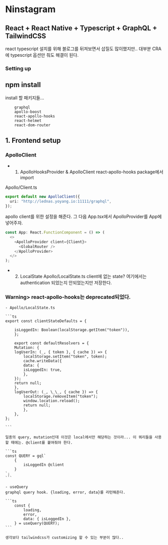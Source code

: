 # Ninstagram

## React + React Native + Typescript + GraphQL + TailwindCSS

react typescript 설치를 위해 블로그를 뒤져보면서 삽질도 많이했지만.. 대부분 CRA에 typescript 옵션만 줘도 해결이 된다.

### Setting up

## npm install

install 할 패키지들...

```
    graphql
    apollo-boost
    react-apollo-hooks
    react-helmet
    react-dom-router
```

## 1. Frontend setup

### ApolloClient

- 1. ApolloHooksProvider & ApolloClient
     react-apollo-hooks package에서 import

Apollo/Client.ts

```ts
export default new ApolloClient({
  uri: "http://lednas.yoyang.io:11111/graphql",
});
```

apollo client를 위한 설정을 해준다.
그 다음
App.tsx에서 ApolloProvider를 App에 넣어주자.

```ts
const App: React.FunctionComponent = () => (
  <>
    <ApolloProvider client={Client}>
      <GlobalRouter />
    </ApolloProvider>
  </>
);
```

- 2. LocalState
     Apollo/LocalState.ts
     client에 없는 state?
     여기에서는 authentication 되었는지 안되었는지만 저장한다.

### Warning> react-apollo-hooks는 deprecated되었다.

    - Apollo/LocalState.ts

    ```ts
    export const clientStateDefaults = {

        isLoggedIn: Boolean(localStorage.getItem("token")),
        };

        export const defaultResolvers = {
        Mutation: {
        logUserIn: (_, { token }, { cache }) => {
            localStorage.setItem("token", token);
            cache.writeData({
            data: {
            isLoggedIn: true,
            },
        });
        return null;
        },
        logUserOut: (_, \_\_, { cache }) => {
            localStorage.removeItem("token");
            window.location.reload();
            return null;
            },
        },
    };

    ```

    일종의 query, mutation인데 이것은 local에서만 해당하는 것이라... 이 쿼리들을 사용할 때에는. @client를 붙여줘야 한다.

    ```ts
    const QUERY = gql`
        {
            isLoggedIn @client
        }
    `;
    ```

    - useQuery
    graphql query hook. {loading, error, data}를 리턴해준다.

    ```ts
        const {
            loading,
            error,
            data: { isLoggedIn },
        } = useQuery(QUERY);
    ```

    생각보다 tailwindcss가 customizing 할 수 있는 부분이 많다..

